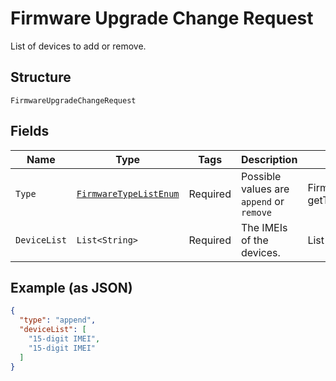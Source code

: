 
# Firmware Upgrade Change Request

List of devices to add or remove.

## Structure

`FirmwareUpgradeChangeRequest`

## Fields

| Name | Type | Tags | Description | Getter | Setter |
|  --- | --- | --- | --- | --- | --- |
| `Type` | [`FirmwareTypeListEnum`](../../doc/models/firmware-type-list-enum.md) | Required | Possible values are `append` or `remove` | FirmwareTypeListEnum getType() | setType(FirmwareTypeListEnum type) |
| `DeviceList` | `List<String>` | Required | The IMEIs of the devices. | List<String> getDeviceList() | setDeviceList(List<String> deviceList) |

## Example (as JSON)

```json
{
  "type": "append",
  "deviceList": [
    "15-digit IMEI",
    "15-digit IMEI"
  ]
}
```

